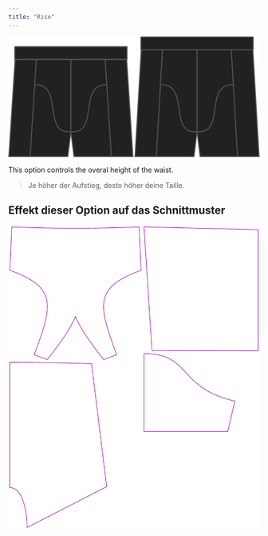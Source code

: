 ```yaml
---
title: "Rise"
---
```


![The rise option on Bruce](./rise.svg)

This option controls the overal height of the waist.

> Je höher der Aufstieg, desto höher deine Taille.

## Effekt dieser Option auf das Schnittmuster

![This image shows the effect of this option by superimposing several variants that have a different value for this option](bruce_rise_sample.svg "Effect of this option on the pattern")
